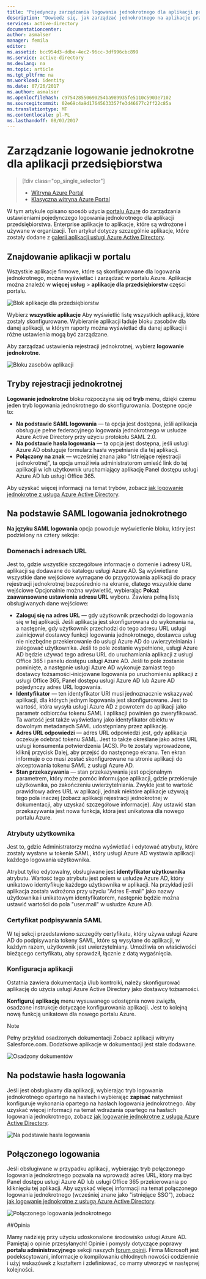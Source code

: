 ```yaml
---
title: "Pojedynczy zarządzania logowania jednokrotnego dla aplikacji przedsiębiorstwa w usłudze Azure Active Directory | Dokumentacja firmy Microsoft"
description: "Dowiedz się, jak zarządzać jednokrotnego na aplikacje przedsiębiorstwa za pomocą usługi Azure Active Directory"
services: active-directory
documentationcenter: 
author: asmalser
manager: femila
editor: 
ms.assetid: bcc954d3-ddbe-4ec2-96cc-3df996cbc899
ms.service: active-directory
ms.devlang: na
ms.topic: article
ms.tgt_pltfrm: na
ms.workload: identity
ms.date: 07/26/2017
ms.author: asmalser
ms.openlocfilehash: c975428550690254ba989935fe5110c5903e7102
ms.sourcegitcommit: 02e69c4a9d17645633357fe3d46677c2ff22c85a
ms.translationtype: MT
ms.contentlocale: pl-PL
ms.lasthandoff: 08/03/2017
---
```

# <a name="managing-single-sign-on-for-enterprise-apps"></a>Zarządzanie logowanie jednokrotne dla aplikacji przedsiębiorstwa
> [!div class="op_single_selector"]
> * [Witryna Azure Portal](active-directory-enterprise-apps-manage-sso.md)
> * [Klasyczna witryna Azure Portal](active-directory-sso-integrate-saas-apps.md)
> 

W tym artykule opisano sposób użycia [portalu Azure](https://portal.azure.com) do zarządzania ustawieniami pojedynczego logowania jednokrotnego dla aplikacji przedsiębiorstwa. Enterprise aplikacje to aplikacje, które są wdrożone i używane w organizacji. Ten artykuł dotyczy szczególnie aplikacje, które zostały dodane z [galerii aplikacji usługi Azure Active Directory](active-directory-appssoaccess-whatis.md#get-started-with-the-azure-ad-application-gallery). 

## <a name="finding-your-apps-in-the-portal"></a>Znajdowanie aplikacji w portalu
Wszystkie aplikacje firmowe, które są skonfigurowane dla logowania jednokrotnego, można wyświetlać i zarządzać w portalu Azure. Aplikacje można znaleźć w **więcej usług** &gt; **aplikacje dla przedsiębiorstw** części portalu. 

![Blok aplikacje dla przedsiębiorstw][1]

Wybierz **wszystkie aplikacje** Aby wyświetlić listę wszystkich aplikacji, które zostały skonfigurowane. Wybieranie aplikacji ładuje bloku zasobów dla danej aplikacji, w którym raporty można wyświetlać dla danej aplikacji i różne ustawienia mogą być zarządzane.

Aby zarządzać ustawienia rejestracji jednokrotnej, wybierz **logowanie jednokrotne**.

![Bloku zasobów aplikacji][2]

## <a name="single-sign-on-modes"></a>Tryby rejestracji jednokrotnej
**Logowanie jednokrotne** bloku rozpoczyna się od **tryb** menu, dzięki czemu jeden tryb logowania jednokrotnego do skonfigurowania. Dostępne opcje to:

* **Na podstawie SAML logowania** — ta opcja jest dostępna, jeśli aplikacja obsługuje pełne federacyjnego logowania jednokrotnego w usłudze Azure Active Directory przy użyciu protokołu SAML 2.0.
* **Na podstawie hasła logowania** — ta opcja jest dostępna, jeśli usługi Azure AD obsługuje formularz hasła wypełnianie dla tej aplikacji.
* **Połączony na znak** — wcześniej znana jako "Istniejące rejestracji jednokrotnej", ta opcja umożliwia administratorom umieść link do tej aplikacji w ich użytkownik uruchamiający aplikację Panel dostępu usługi Azure AD lub usługi Office 365.

Aby uzyskać więcej informacji na temat trybów, zobacz [jak logowanie jednokrotne z usługą Azure Active Directory](active-directory-appssoaccess-whatis.md#how-does-single-sign-on-with-azure-active-directory-work).

## <a name="saml-based-sign-on"></a>Na podstawie SAML logowania jednokrotnego
**Na języku SAML logowania** opcja powoduje wyświetlenie bloku, który jest podzielony na cztery sekcje:

### <a name="domains-and-urls"></a>Domenach i adresach URL
Jest to, gdzie wszystkie szczegółowe informacje o domenie i adresy URL aplikacji są dodawane do katalogu usługi Azure AD. Są wyświetlane wszystkie dane wejściowe wymagane do przygotowania aplikacji do pracy rejestracji jednokrotnej bezpośrednio na ekranie, dlatego wszystkie dane wejściowe Opcjonalnie można wyświetlić, wybierając **Pokaż zaawansowane ustawienia adresu URL** wyboru. Zawiera pełną listę obsługiwanych dane wejściowe:

* **Zaloguj się na adres URL** — gdy użytkownik przechodzi do logowania się w tej aplikacji. Jeśli aplikacja jest skonfigurowana do wykonania na, a następnie, gdy użytkownik przechodzi do tego adresu URL usługi zainicjował dostawcy funkcji logowania jednokrotnego, dostawca usług nie niezbędne przekierowanie do usługi Azure AD do uwierzytelniania i zalogować użytkownika. Jeśli to pole zostanie wypełnione, usługi Azure AD będzie używać tego adresu URL do uruchamiania aplikacji z usługi Office 365 i panelu dostępu usługi Azure AD. Jeśli to pole zostanie pominięte, a następnie usługi Azure AD wykonuje zamiast tego dostawcy tożsamości-inicjowane logowania po uruchomieniu aplikacji z usługi Office 365, Panel dostępu usługi Azure AD lub Azure AD pojedynczy adres URL logowania.
* **Identyfikator** — ten identyfikator URI musi jednoznacznie wskazywać aplikacji, dla których jednym logowania jest skonfigurowane. Jest to wartość, która wysyła usługi Azure AD z powrotem do aplikacji jako parametr odbiorców tokenu SAML i aplikacji powinien go zweryfikować. Ta wartość jest także wyświetlany jako identyfikator obiektu w dowolnym metadanych SAML udostępniany przez aplikację.
* **Adres URL odpowiedzi** — adres URL odpowiedzi jest, gdy aplikacja oczekuje odebrać tokenu SAML. Jest to także określane jako adres URL usługi konsumenta potwierdzenia (ACS). Po te zostały wprowadzone, kliknij przycisk Dalej, aby przejść do następnego ekranu. Ten ekran informuje o co musi zostać skonfigurowane na stronie aplikacji do akceptowania tokenu SAML z usługi Azure AD.
* **Stan przekazywania** — stan przekazywania jest opcjonalnym parametrem, który może pomóc informujące aplikacji, gdzie przekieruje użytkownika, po zakończeniu uwierzytelniania. Zwykle jest to wartość prawidłowy adres URL w aplikacji, jednak niektóre aplikacje używają tego pola inaczej (zobacz aplikacji rejestracji jednokrotnej w dokumentacji, aby uzyskać szczegółowe informacje). Aby ustawić stan przekazywania jest nowa funkcja, która jest unikatowa dla nowego portalu Azure.

### <a name="user-attributes"></a>Atrybuty użytkownika
Jest to, gdzie Administratorzy można wyświetlać i edytować atrybuty, które zostały wysłane w tokenie SAML, który usługi Azure AD wystawia aplikacji każdego logowania użytkownika.

Atrybut tylko edytowalny, obsługiwane jest **identyfikator użytkownika** atrybutu. Wartość tego atrybutu jest polem w usłudze Azure AD, który unikatowo identyfikuje każdego użytkownika w aplikacji. Na przykład jeśli aplikacja została wdrożona przy użyciu "Adres E-mail" jako nazwy użytkownika i unikatowym identyfikatorem, następnie będzie można ustawić wartości do pola "user.mail" w usłudze Azure AD.

### <a name="saml-signing-certificate"></a>Certyfikat podpisywania SAML
W tej sekcji przedstawiono szczegóły certyfikatu, który używa usługi Azure AD do podpisywania tokeny SAML, które są wysyłane do aplikacji, w każdym razem, użytkownik jest uwierzytelniany. Umożliwia on właściwości bieżącego certyfikatu, aby sprawdził, łącznie z datą wygaśnięcia.

### <a name="application-configuration"></a>Konfiguracja aplikacji
Ostatnia zawiera dokumentacja i/lub kontrolki, należy skonfigurować aplikację do użycia usługi Azure Active Directory jako dostawcy tożsamości.

**Konfiguruj aplikację** menu wysuwanego udostępnia nowe zwięzła, osadzone instrukcje dotyczące konfigurowania aplikacji. Jest to kolejną nową funkcją unikatowe dla nowego portalu Azure.

> [!NOTE]
> Pełny przykład osadzonych dokumentacji Zobacz aplikacji witryny Salesforce.com. Dodatkowe aplikacje w dokumentacji jest stale dodawane.
> 
> 

![Osadzony dokumentów][3]

## <a name="password-based-sign-on"></a>Na podstawie hasła logowania
Jeśli jest obsługiwany dla aplikacji, wybierając tryb logowania jednokrotnego opartego na hasłach i wybierając **zapisać** natychmiast konfiguruje wykonania opartego na hasłach logowania jednokrotnego. Aby uzyskać więcej informacji na temat wdrażania opartego na hasłach logowania jednokrotnego, zobacz [jak logowanie jednokrotne z usługą Azure Active Directory](active-directory-appssoaccess-whatis.md#how-does-single-sign-on-with-azure-active-directory-work).

![Na podstawie hasła logowania][4]

## <a name="linked-sign-on"></a>Połączonego logowania
Jeśli obsługiwane w przypadku aplikacji, wybierając tryb połączonego logowania jednokrotnego pozwala na wprowadź adres URL, który ma być Panel dostępu usługi Azure AD lub usługi Office 365 przekierowania po kliknięciu tej aplikacji. Aby uzyskać więcej informacji na temat połączonego logowania jednokrotnego (wcześniej znane jako "istniejące SSO"), zobacz [jak logowanie jednokrotne z usługą Azure Active Directory](active-directory-appssoaccess-whatis.md#how-does-single-sign-on-with-azure-active-directory-work).

![Połączonego logowania jednokrotnego][5]

##<a name="feedback"></a>Opinia

Mamy nadzieję przy użyciu udoskonalone środowisko usługi Azure AD. Pamiętaj o opinie przesyłanych! Opinie i pomysły dotyczące poprawy **portalu administracyjnego** sekcji naszych [forum opinii](https://feedback.azure.com/forums/169401-azure-active-directory/category/162510-admin-portal).  Firma Microsoft jest podekscytowani, informacje o kompilowaniu chłodnych nowości codziennie i użyj wskazówek z kształtem i zdefiniować, co mamy utworzyć w następnej kolejności.

[1]: ./media/active-directory-enterprise-apps-manage-sso/enterprise-apps-blade.PNG
[2]: ./media/active-directory-enterprise-apps-manage-sso/enterprise-apps-sso-blade.PNG
[3]: ./media/active-directory-enterprise-apps-manage-sso/enterprise-apps-blade-embedded-docs.PNG
[4]: ./media/active-directory-enterprise-apps-manage-sso/enterprise-apps-blade-password-sso.PNG
[5]: ./media/active-directory-enterprise-apps-manage-sso/enterprise-apps-blade-linked-sso.PNG
